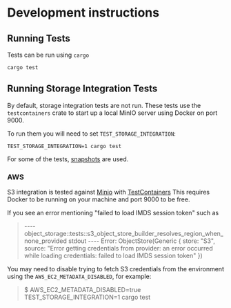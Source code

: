 <!---
  Licensed to the Apache Software Foundation (ASF) under one
  or more contributor license agreements.  See the NOTICE file
  distributed with this work for additional information
  regarding copyright ownership.  The ASF licenses this file
  to you under the Apache License, Version 2.0 (the
  "License"); you may not use this file except in compliance
  with the License.  You may obtain a copy of the License at

    http://www.apache.org/licenses/LICENSE-2.0

  Unless required by applicable law or agreed to in writing,
  software distributed under the License is distributed on an
  "AS IS" BASIS, WITHOUT WARRANTIES OR CONDITIONS OF ANY
  KIND, either express or implied.  See the License for the
  specific language governing permissions and limitations
  under the License.
-->

# Development instructions

## Running Tests

Tests can be run using `cargo`

```shell
cargo test
```

## Running Storage Integration Tests

By default, storage integration tests are not run. These tests use the `testcontainers` crate to start up a local MinIO server using Docker on port 9000.

To run them you will need to set `TEST_STORAGE_INTEGRATION`:

```shell
TEST_STORAGE_INTEGRATION=1 cargo test
```

For some of the tests, [snapshots](https://datafusion.apache.org/contributor-guide/testing.html#snapshot-testing) are used.

### AWS

S3 integration is tested against [Minio](https://github.com/minio/minio) with [TestContainers](https://github.com/testcontainers/testcontainers-rs)
This requires Docker to be running on your machine and port 9000 to be free.

If you see an error mentioning "failed to load IMDS session token" such as

> ---- object_storage::tests::s3_object_store_builder_resolves_region_when_none_provided stdout ----
> Error: ObjectStore(Generic { store: "S3", source: "Error getting credentials from provider: an error occurred while loading credentials: failed to load IMDS session token" })

You may need to disable trying to fetch S3 credentials from the environment using the `AWS_EC2_METADATA_DISABLED`, for example:

> $ AWS_EC2_METADATA_DISABLED=true TEST_STORAGE_INTEGRATION=1 cargo test
